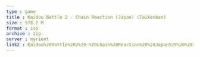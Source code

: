```yaml
---
type : game
title : Kaidou Battle 2 - Chain Reaction (Japan) (Taikenban)
size : 578.2 M
format : iso
archive : zip
server : myrient
link2 : Kaidou%20Battle%202%20-%20Chain%20Reaction%20%28Japan%29%20%28Taikenban%29
---
```


